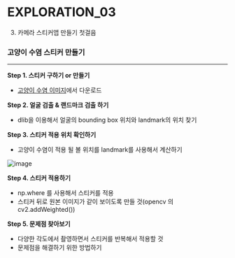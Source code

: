 # EXPLORATION_03

3. 카메라 스티커앱 만들기 첫걸음
### 고양이 수염 스티커 만들기
---

**Step 1. 스티커 구하기 or 만들기**

- [고양이 수염 이미지](https://www.flaticon.com/free-icon/cat-whiskers_24674?term=cat%20nose&page=1&position=1)에서 다운로드

**Step 2. 얼굴 검출 & 랜드마크 검출 하기**
- dlib을 이용해서 얼굴의 bounding box 위치와 landmark의 위치 찾기

**Step 3. 스티커 적용 위치 확인하기**
- 고양이 수염이 적용 될 볼 위치를 landmark를 사용해서 계산하기
 
![image](https://user-images.githubusercontent.com/60082623/126982245-aecb5059-a7c9-4d58-8872-0a5ec6f6eca9.png)

**Step 4. 스티커 적용하기**
-  np.where 를 사용해서 스티커를 적용
-  스티커 뒤로 원본 이미지가 같이 보이도록 만들 것(opencv 의 cv2.addWeighted())

**Step 5. 문제점 찾아보기**
- 다양한 각도에서 촬영하면서 스티커를 반복해서 적용할 것
- 문제점을 해결하기 위한 방법하기

